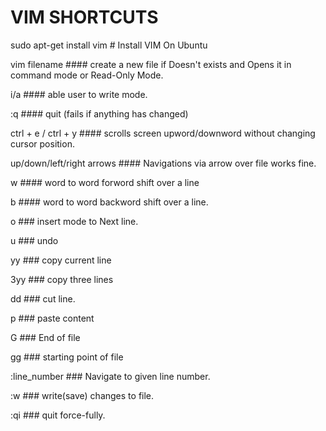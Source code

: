 #  VIM SHORTCUTS
sudo apt-get install vim  # Install VIM On Ubuntu

 vim filename                    #### create a new file  if Doesn't exists and Opens it in command mode or Read-Only Mode.

 i/a                             #### able user to write mode.

 :q                              #### quit (fails if anything has changed)

 ctrl + e / ctrl + y             #### scrolls screen upword/downword without changing cursor position.

 up/down/left/right arrows       #### Navigations via arrow over file works fine.

 w     				 #### word to word forword  shift over a line


 b                               #### word to word backword shift over a line.

 o                               ### insert mode to Next line.

 u                               ### undo

 yy				 ### copy current line

 3yy                             ### copy three lines
 
 dd                              ### cut line.

 p				 ### paste content 

 G     				 ### End of file

 gg				 ### starting point of file

 :line_number			 ### Navigate to given line number.

 :w 			 	 ### write(save) changes to file.

 :qi				 ### quit force-fully.




